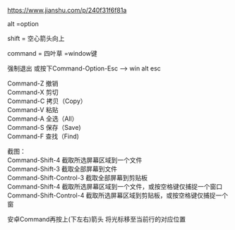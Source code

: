 https://www.jianshu.com/p/240f31f6f81a  

alt =option  

shift = 空心箭头向上  

command = 四叶草 =window键  

强制退出 或按下Command-Option-Esc --> win alt esc  

Command-Z 撤销　  
Command-X 剪切　　  
Command-C 拷贝（Copy）　　  
Command-V 粘贴　　  
Command-A 全选（All）　　  
Command-S 保存（Save)　　  
Command-F 查找（Find)  

截图：  
Command-Shift-4 截取所选屏幕区域到一个文件　  
Command-Shift-3 截取全部屏幕到文件　　  
Command-Shift-Control-3 截取全部屏幕到剪贴板　　  
Command-Shift-4 截取所选屏幕区域到一个文件，或按空格键仅捕捉一个窗口　  　
Command-Shift-Control-4 截取所选屏幕区域到剪贴板，或按空格键仅捕捉一个窗  
  
安卓Command再按上(下左右)箭头 将光标移至当前行的对应位置  



